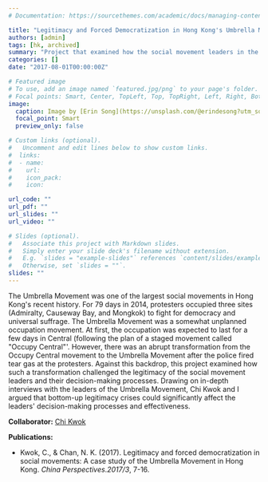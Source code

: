 ```yaml
---
# Documentation: https://sourcethemes.com/academic/docs/managing-content/

title: "Legitimacy and Forced Democratization in Hong Kong's Umbrella Movement"
authors: [admin]
tags: [hk, archived]
summary: "Project that examined how the social movement leaders in the 2014 Umbrella Movement addressed legitimacy issues"
categories: []
date: "2017-08-01T00:00:00Z"

# Featured image
# To use, add an image named `featured.jpg/png` to your page's folder.
# Focal points: Smart, Center, TopLeft, Top, TopRight, Left, Right, BottomLeft, Bottom, BottomRight.
image: 
  caption: Image by [Erin Song](https://unsplash.com/@erindesong?utm_source=unsplash&utm_medium=referral&utm_content=creditCopyText) on [Unsplash](https://unsplash.com/)
  focal_point: Smart
  preview_only: false

# Custom links (optional).
#   Uncomment and edit lines below to show custom links.
#  links:
#  - name: 
#    url: 
#    icon_pack: 
#    icon: 

url_code: ""
url_pdf: ""
url_slides: ""
url_video: ""

# Slides (optional).
#   Associate this project with Markdown slides.
#   Simply enter your slide deck's filename without extension.
#   E.g. `slides = "example-slides"` references `content/slides/example-slides.md`.
#   Otherwise, set `slides = ""`.
slides: ""
---
```


The Umbrella Movement was one of the largest social movements in Hong Kong's recent history. For 79 days in 2014, protesters occupied three sites (Admiralty, Causeway Bay, and Mongkok) to fight for democracy and universal suffrage. The Umbrella Movement was a somewhat unplanned occupation movement. At first, the occupation was expected to last for a few days in Central (following the plan of a staged movement called "Occupy Central"'. However, there was an abrupt transformation from the Occupy Central movement to the Umbrella Movement after the police fired tear gas at the protesters. Against this backdrop, this project examined how such a transformation challenged the legitimacy of the social movement leaders and their decision-making processes. Drawing on in-depth interviews with the leaders of the Umbrella Movement, Chi Kwok and I argued that bottom-up legitimacy crises could significantly affect the leaders' decision-making processes and effectiveness. 

**Collaborator:** [Chi Kwok](https://politics.utoronto.ca/phd-candidate/kwok-chi/)

**Publications:** 

* Kwok, C., & Chan, N. K. (2017).  Legitimacy and forced democratization in
social movements: A case study of the Umbrella Movement in Hong Kong. *China Perspectives*.*2017/3*, 7-16.

